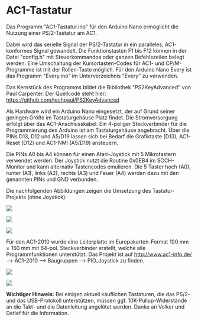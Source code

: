 # AC1-Tastatur
Das Programm "AC1-Tastatur.ino" für den Arduino Nano ermöglicht die Nutzung einer PS/2-Tastatur am AC1.

Dabei wird das serielle Signal der PS/2-Tastatur in ein paralleles, AC1-konformes Signal gewandelt.
Die Funktionstasten F1 bis F12 können in der Datei "config.h" mit Steuerkommandos oder ganzen Befehlszeilen belegt werden.
Eine Umschaltung der Kursortasten-Codes für AC1- und CP/M-Programme ist mit der Rollen-Taste möglich. 
Für den Arduino Nano Every ist das Programm "Every.ino" im Unterverzeichnis "Every" zu verwenden. 

Das Kernstück des Programms bildet die Bibliothek "PS2KeyAdvanced" von Paul Carpenter.
Der Quellcode steht hier: https://github.com/techpaul/PS2KeyAdvanced

Als Hardware wird ein Arduino Nano eingesetzt, der auf Grund seiner geringen Größe im Tastaturgehäuse Platz findet. 
Die Stromversorgung erfolgt über das AC1-Anschlusskabel.
Ein 4-poliger Steckverbinder für die Programmierung des Arduino ist am Tastaturgehäuse angebracht.
Über die PINs D13, D12 und A5/D19 lassen sich bei Bedarf die Grafiktaste (D13), AC1-Reset (D12) und AC1-NMI (A5/D19) ansteuern.

Die PINs A0 bis A4 können für einen Atari-Joystick mit 5 Mikrotastern verwendet werden.
Der Joystick nutzt die Routine 0x0EB4 im SCCH-Monitor und kann alternativ Tastencodes emulieren.
Die 5 Taster hoch (A0), runter (A1), links (A2), rechts (A3) und Feuer (A4) werden dazu mit den genannten PINs und
GND verbunden.

Die nachfolgenden Abbildungen zeigen die Umsetzung des Tastatur-Projekts (ohne Joystick):

![](https://www.ftonn.de/GIT-Projekte/AC1-Tastatur/Arduino-Nano_Schaltplan.gif)

![](https://www.ftonn.de/GIT-Projekte/AC1-Tastatur/Arduino-Nano_mit_Text.jpg)

![](https://www.ftonn.de/GIT-Projekte/AC1-Tastatur/PS2-Tastatur_mit_Text.jpg)

Für den AC1-2010 wurde eine Leiterplatte im Europakarten-Format 100 mm × 160 mm 
mit 64-pol. Steckverbinder erstellt, welche alle Programmfunktionen unterstützt.
Das Projekt ist auf http://www.ac1-info.de/ --> AC1-2010 --> Baugruppen --> PIO_Joystick zu finden.

![](https://www.ftonn.de/GIT-Projekte/AC1-Tastatur/Leiterplatte_AC1-PIO-CTC.jpg)

![](https://www.ftonn.de/GIT-Projekte/AC1-Tastatur/Leiterplatte_aufgebaut.jpg)

**Wichtiger Hinweis:** Bei einigen aktuell käuflichen Tastaturen, die das PS/2- und das USB-Protokoll unterstützen, 
müssen ggf. 10K-Pullup-Widerstände an die Takt- und die Datenleitung angelötet werden.
Danke an Volker und Detlef für die Information.
